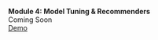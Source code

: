 **Module 4: Model Tuning & Recommenders**  
Coming Soon  
[Demo](https://somekone.gen-ai.fi/app/34594/recommendations)  
